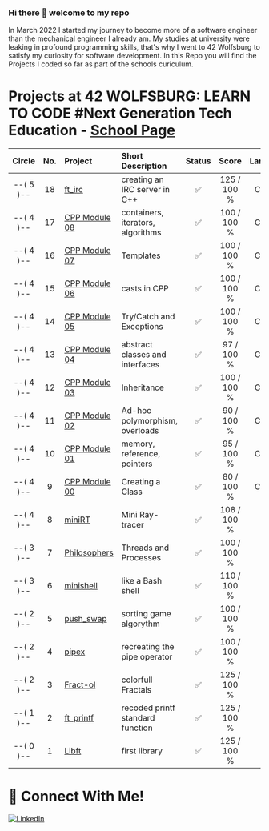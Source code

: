 ### Hi there 👋 welcome to my repo

In March 2022 I started my journey to become more of a software engineer than the mechanical engineer I already am. My studies at university were leaking in profound programming skills, that's why I went to 42 Wolfsburg to satisfy my curiosity for software development.
In this Repo you will find the Projects I coded so far as part of the schools curiculum.

# Projects at 42 WOLFSBURG: LEARN TO CODE #Next Generation Tech Education - [School Page](https://42wolfsburg.de/)

|  Circle | No. | Project                                     | Short Description  | Status |     Score    | Language |
| :-----: | :-: | :------------------------------------------ | :----------------- | :----: | :----------: | :------: |
|--( 5 )--| 18  | [ft_irc](../../../ft_irc)                | creating an IRC server in C++    |  ✅     |  125 / 100 %  | C++ 98 |
|--( 4 )--| 17  | [CPP Module 08](../../../42_CPP_intro/CPP_08)         | containers, iterators, algorithms| ✅     | 100 / 100 % | C++ 98 |
|--( 4 )--| 16  | [CPP Module 07](../../../42_CPP_intro/CPP_07)         | Templates                        | ✅     | 100 / 100 % | C++ 98 |
|--( 4 )--| 15  | [CPP Module 06](../../../42_CPP_intro/CPP_06)         | casts in CPP                     | ✅     | 100 / 100 % | C++ 98 |
|--( 4 )--| 14  | [CPP Module 05](../../../42_CPP_intro/CPP_05)         | Try/Catch and Exceptions         | ✅     | 100 / 100 % | C++ 98 |
|--( 4 )--| 13  | [CPP Module 04](../../../42_CPP_intro/CPP_04)         | abstract classes and interfaces  | ✅     | 97 / 100 % | C++ 98 |
|--( 4 )--| 12  | [CPP Module 03](../../../42_CPP_intro/CPP_03)         | Inheritance                      | ✅     | 100 / 100 % | C++ 98 |
|--( 4 )--| 11  | [CPP Module 02](../../../42_CPP_intro/CPP_02)         | Ad-hoc polymorphism, overloads   | ✅     |  90 / 100 % | C++ 98 |
|--( 4 )--| 10  | [CPP Module 01](../../../42_CPP_intro/CPP_01)         | memory, reference, pointers      | ✅     |  95 / 100 % | C++ 98 |
|--( 4 )--| 9  | [CPP Module 00](../../../42_CPP_intro/CPP_00)         | Creating a Class                 | ✅     |  80 / 100 % | C++ 98 |
|--( 4 )--| 8  | [miniRT](../../../42_miniRT)                | Mini Ray-tracer                  | ✅     | 108 / 100 % | C |
|--( 3 )--|  7  | [Philosophers](../../../42_philosophers)    | Threads and Processes            | ✅     | 100 / 100 % | C |
|--( 3 )--|  6  | [minishell](../../../42_minishell)          | like a Bash shell                | ✅     | 110 / 100 % | C |
|--( 2 )--|  5  | [push_swap](../../../42_push_swap)          | sorting game algorythm           | ✅     | 100 / 100 % | C |
|--( 2 )--|  4  | [pipex](../../../42_pipex)                    | recreating the pipe operator     | ✅     | 100 / 100 % | C |  
|--( 2 )--|  3  | [Fract-ol](../../../42_Fract-ol)                 | colorfull Fractals               | ✅     | 125 / 100 % | C |
|--( 1 )--|  2  | [ft_printf](../../../42_ft_printf)          | recoded printf standard function | ✅     | 125 / 100 % | C |
|--( 0 )--|  1  | [Libft](../../../42_Libft)                  | first library                    | ✅     | 125 / 100 % | C | 




# 📱 Connect With Me!
[![LinkedIn](https://img.shields.io/badge/-LinkedIn-0e76a8?style=flat-square&logo=linkedin&logoColor=white)](https://www.linkedin.com/in/kevin-oliver-sura-195158199/)

